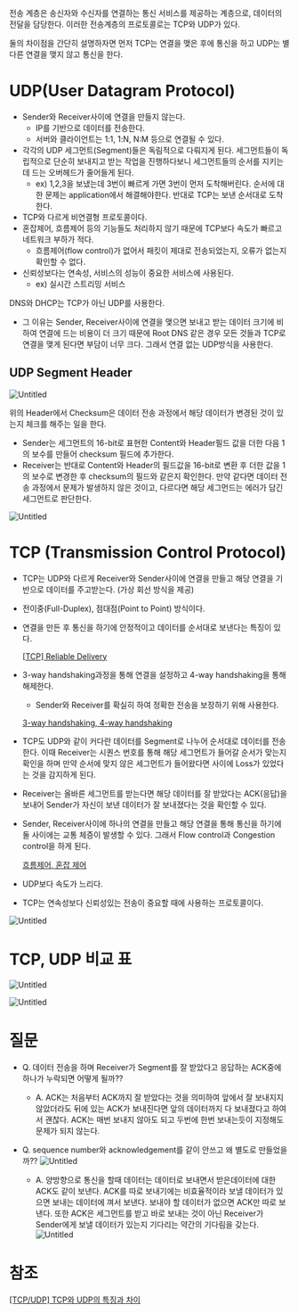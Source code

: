 전송 계층은 송신자와 수신자를 연결하는 통신 서비스를 제공하는 계층으로, 데이터의 전달을 담당한다. 이러한 전송계층의 프로토콜로는 TCP와 UDP가 있다.

둘의 차이점을 간단히 설명하자면 먼저 TCP는 연결을 맺은 후에 통신을 하고 UDP는 별다른 연결을 맺지 않고 통신을 한다.

# UDP(User Datagram Protocol)

- Sender와 Receiver사이에 연결을 만들지 않는다.
    - IP를 기반으로 데이터를 전송한다.
    - 서버와 클라이언트는 1:1, 1:N, N:M 등으로 연결될 수 있다.
- 각각의 UDP 세그먼트(Segment)들은 독림적으로 다뤄지게 된다. 세그먼트들이 독립적으로 단순히 보내지고 받는 작업을 진행하다보니 세그먼트들의 순서를 지키는데 드는 오버헤드가 줄어들게 된다.
    - ex) 1,2,3을 보냈는데 3번이 빠르게 가면 3번이 먼저 도착해버린다. 순서에 대한 문제는 application에서 해결해야한다. 반대로 TCP는 보낸 순서대로 도착한다.
- TCP와 다르게 비연결형 프로토콜이다.
- 혼잡제어, 흐름제어 등의 기능들도 처리하지 않기 때문에 TCP보다 속도가 빠르고 네트워크 부하가 적다.
    - 흐름제어(flow control)가 없어서 패킷이 제대로 전송되었는지, 오류가 없는지 확인할 수 없다.
- 신뢰성보다는 연속성, 서비스의 성능이 중요한 서비스에 사용된다.
    - ex) 실시간 스트리밍 서비스

DNS와 DHCP는 TCP가 아닌 UDP를 사용한다.

- 그 이유는 Sender, Receiver사이에 연결을 맺으면 보내고 받는 데이터 크기에 비하여 연결에 드는 비용이 더 크기 때문에 Root DNS 같은 경우 모든 것들과 TCP로 연결을 맺게 된다면 부담이 너무 크다. 그래서 연결 없는 UDP방식을 사용한다.

## UDP Segment Header

![Untitled](img/UDP%20header.png)

위의 Header에서 Checksum은 데이터 전송 과정에서 해당 데이터가 변경된 것이 있는지 체크를 해주는 일을 한다.

- Sender는 세그먼트의 16-bit로 표현한 Content와 Header필드 값을 더한 다음 1의 보수를 만들어 checksum 필드에 추가한다.
- Receiver는 반대로 Content와 Header의 필드값을 16-bit로 변환 후 더한 값을 1의 보수로 변경한 후 checksum의 필드와 같은지 확인한다. 만약 같다면 데이터 전송 과정에서 문제가 발생하지 않은 것이고, 다르다면 해당 세그먼드는 에러가 담긴 세그먼트로 판단한다.

![Untitled](img/Checksum.png)

# TCP (Transmission Control Protocol)

- TCP는 UDP와 다르게 Receiver와 Sender사이에 연결을 만들고 해당 연결을 기반으로 데이터를 주고받는다. (가상 회선 방식을 제공)
- 전이중(Full-Duplex), 점대점(Point to Point) 방식이다.
- 연결을 만든 후 통신을 하기에 안정적이고 데이터를 순서대로 보낸다는 특징이 있다.

  [[TCP] Reliable Delivery](https://github.com/Seongwon97/2022-ConquerCS/blob/main/%EB%A0%89%EC%8A%A4/TCP%EC%9D%98%20Reliable%20Delivery.md)

- 3-way handshaking과정을 통해 연결을 설정하고 4-way handshaking을 통해 해제한다.
    - Sender와 Receiver를 확실히 하여 정확한 전송을 보장하기 위해 사용한다.

  [3-way handshaking, 4-way handshaking ](https://github.com/Seongwon97/2022-ConquerCS/blob/main/%EB%A0%89%EC%8A%A4/3%2C4way-handshaking.md)

- TCP도 UDP와 같이 커다란 데이터를 Segment로 나누어 순서대로 데이터를 전송한다. 이때 Receiver는 시퀀스 번호를 통해 해당 세그먼트가 들어갈 순서가 맞는지 확인을 하며 만약 순서에 맞지 않은 세그먼트가 들어왔다면 사이에 Loss가 있었다는 것을 감지하게 된다.
- Receiver는 올바른 세그먼트를 받는다면 해당 데이터를 잘 받았다는 ACK(응답)을 보내어 Sender가 자신이 보낸 데이터가 잘 보내졌다는 것을 확인할 수 있다.
- Sender, Receiver사이에 하나의 연결을 만들고 해당 연결을 통해 통신을 하기에 둘 사이에는 교통 체증이 발생할 수 있다. 그래서 Flow control과 Congestion control을 하게 된다.

  [흐름제어, 혼잡 제어](https://github.com/Seongwon97/2022-ConquerCS/blob/main/%EB%A0%89%EC%8A%A4/%ED%9D%90%EB%A6%84%EC%A0%9C%EC%96%B4%2C%ED%98%BC%EC%9E%A1%EC%A0%9C%EC%96%B4.md)

- UDP보다 속도가 느리다.
- TCP는 연속성보다 신뢰성있는 전송이 중요할 때에 사용하는 프로토콜이다.

![Untitled](img/TCP%20header.png)

# TCP, UDP 비교 표

![Untitled](img/TCP,UDP%20비교%20표.png)

![Untitled](img/TCP,UDP%20비교%20표2.png)


# 질문
- Q. 데이터 전송을 하며 Receiver가 Segment를 잘 받았다고 응답하는 ACK중에 하나가 누락되면 어떻게 될까??
   - A. ACK는 처음부터 ACK까지 잘 받았다는 것을 의미하여 앞에서 잘 보내지지 않았더라도 뒤에 있는 ACK가 보내진다면 앞의 데이터까지 다 보내졌다고 하여서 괜찮다. ACK는 매번 보내지 않아도 되고 두번에 한번 보내는듯이 지정해도 문제가 되지 않는다.
- Q. sequence number와 acknowledgement를 같이 안쓰고 왜 별도로 만들었을까??
  ![Untitled](img/TCP%20header의%20ACK.png)

  - A. 양방향으로 통신을 할때 데이터는 데이터로 보내면서 받은데이터에 대한 ACK도 같이 보낸다. ACK를 따로 보내기에는 비효율적이라 보낼 데이터가 있으면 보내는 데이터에 껴서 보낸다. 보내야 할 데이터가 없으면 ACK만 따로 보낸다. 또한 ACK은 세그먼트를 받고 바로 보내는 것이 아닌 Receiver가 Sender에게 보낼 데이터가 있는지 기다리는 약간의 기다림을 갖는다.
  ![Untitled](img/TCP%20ACK%20Piggyback.png)



# 참조
[[TCP/UDP] TCP와 UDP의 특징과 차이](https://mangkyu.tistory.com/15)

[](https://coding-factory.tistory.com/614)
